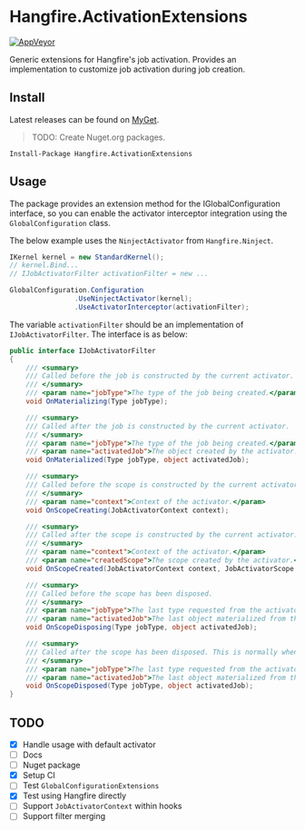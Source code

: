 # Hangfire.ActivationExtensions

[![AppVeyor](https://img.shields.io/appveyor/ci/Silvenga/hangfire-activationextensions.svg?maxAge=2592000&style=flat-square)](https://ci.appveyor.com/project/Silvenga/hangfire-activationextensions)

Generic extensions for Hangfire's job activation. Provides an implementation to customize job activation during job creation. 

## Install

Latest releases can be found on [MyGet](https://www.myget.org/F/silvenga/api/v2).

> TODO: Create Nuget.org packages.
```
Install-Package Hangfire.ActivationExtensions
```

## Usage

The package provides an extension method for the IGlobalConfiguration interface, so you can enable the activator interceptor integration using the `GlobalConfiguration` class.

The below example uses the `NinjectActivator` from `Hangfire.Ninject`. 

```csharp
IKernel kernel = new StandardKernel();
// kernel.Bind...
// IJobActivatorFilter activationFilter = new ...

GlobalConfiguration.Configuration
                .UseNinjectActivator(kernel);
                .UseActivatorInterceptor(activationFilter);
```

The variable `activationFilter` should be an implementation of `IJobActivatorFilter`. The interface is as below:

```csharp
public interface IJobActivatorFilter
{
    /// <summary>
    /// Called before the job is constructed by the current activator.
    /// </summary>
    /// <param name="jobType">The type of the job being created.</param>
    void OnMaterializing(Type jobType);

    /// <summary>
    /// Called after the job is constructed by the current activator.
    /// </summary>
    /// <param name="jobType">The type of the job being created.</param>
    /// <param name="activatedJob">The object created by the activator. Should be of type found within jobType.</param>
    void OnMaterialized(Type jobType, object activatedJob);

    /// <summary>
    /// Called before the scope is constructed by the current activator.
    /// </summary>
    /// <param name="context">Context of the activator.</param>
    void OnScopeCreating(JobActivatorContext context);

    /// <summary>
    /// Called after the scope is constructed by the current activator.
    /// </summary>
    /// <param name="context">Context of the activator.</param>
    /// <param name="createdScope">The scope created by the activator.</param>
    void OnScopeCreated(JobActivatorContext context, JobActivatorScope createdScope);

    /// <summary>
    /// Called before the scope has been disposed.
    /// </summary>
    /// <param name="jobType">The last type requested from the activator.</param>
    /// <param name="activatedJob">The last object materialized from the activator.</param>
    void OnScopeDisposing(Type jobType, object activatedJob);

    /// <summary>
    /// Called after the scope has been disposed. This is normally when all objects within the scrope have been cleaned up.
    /// </summary>
    /// <param name="jobType">The last type requested from the activator.</param>
    /// <param name="activatedJob">The last object materialized from the activator.</param>
    void OnScopeDisposed(Type jobType, object activatedJob);
}
```

## TODO

- [X] Handle usage with default activator
- [ ] Docs
- [ ] Nuget package
- [X] Setup CI
- [ ] Test `GlobalConfigurationExtensions`
- [X] Test using Hangfire directly
- [ ] Support `JobActivatorContext` within hooks
- [ ] Support filter merging